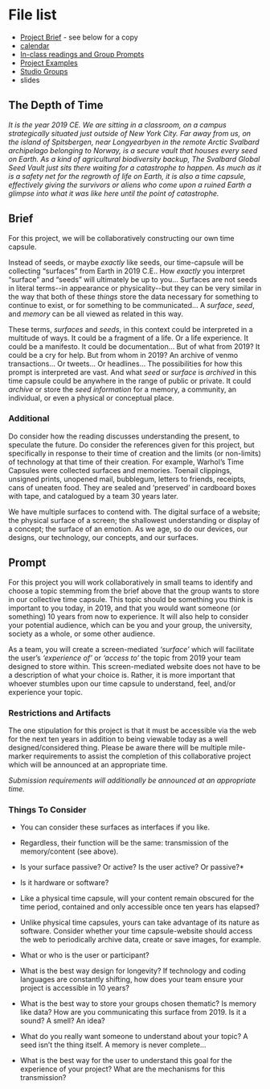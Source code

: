 # File list

- [Project Brief](project-brief.md) - see below for a copy
- [calendar](calendar.md)
- [In-class readings and Group Prompts](in-class-reading-and-group-prompts.md)
- [Project Examples](project-examples.md)
- [Studio Groups](studio-groups.md)
- slides

## The Depth of Time 

*It is the year 2019 CE. We are sitting in a classroom, on a campus strategically situated just outside of New York City. Far away from us, on the island of Spitsbergen, near Longyearbyen in the remote Arctic Svalbard archipelago belonging to Norway, is a secure vault that houses every seed on Earth. As a kind of agricultural biodiversity backup, The Svalbard Global Seed Vault just sits there waiting for a catastrophe to happen. As much as it is a safety net for the regrowth of life on Earth, it is also a time capsule, effectively giving the survivors or aliens who come upon a ruined Earth a glimpse into what it was like here until the point of catastrophe.* 

## Brief

For this project, we will be collaboratively constructing our own time capsule. 

Instead of seeds, or maybe *exactly* like seeds, our time-capsule will be collecting “surfaces” from Earth in 2019 C.E.. How *exactly* you interpret “surface” and “seeds” will ultimately be up to you… Surfaces are not seeds in literal terms--in appearance or physicality--but they can be very similar in the way that both of these *things* store the data necessary for something to continue to exist, or for something to be communicated… A *surface*, *seed*, and *memory* can be all viewed as related in this way.

These terms, *surfaces* and *seeds*, in this context could be interpreted in a multitude of ways. It could be a fragment of a life. Or a life experience. It could be a manifesto. It could be documentation… But of what from 2019? It could be a cry for help. But from whom in 2019? An archive of venmo transactions… Or tweets… Or headlines… The possibilities for how this prompt is interpreted are vast. And what *seed* or *surface* is *archived* in this time capsule could be anywhere in the range of public or private. It could *archive* or store the *seed information* for a memory, a community, an individual, or even a physical or conceptual place.

### Additional

Do consider how the reading discusses understanding the present, to speculate the future. Do consider the references given for this project, but specifically in response to their time of creation and the limits (or non-limits) of technology at that time of their creation. For example, Warhol’s Time Capsules were collected surfaces and memories. Toenail clippings, unsigned prints, unopened mail, bubblegum, letters to friends, receipts, cans of uneaten food. They are sealed and ‘preserved’ in cardboard boxes with tape, and catalogued by a team 30 years later. 

We have multiple surfaces to contend with. The digital surface of a website; the physical surface of a screen; the shallowest understanding or display of a concept; the surface of an emotion. As we age, so do our devices, our designs, our technology, our concepts, and our surfaces.

## Prompt

For this project you will work collaboratively in small teams to identify and choose a topic stemming from the brief above that the group wants to store in our collective time capsule. This topic should be something you think is important to you today, in 2019, and that you would want someone (or something) 10 years from now to experience. It will also help to consider your potential audience, which can be you and your group, the university, society as a whole, or some other audience.

As a team, you will create a screen-mediated *‘surface’* which will facilitate the user’s *‘experience of’* or *‘access to’* the topic from 2019 your team designed to store within. This screen-mediated website does not have to be a description of what your choice is. Rather, it is more important that whoever stumbles upon our time capsule to understand, feel, and/or experience your topic.

### Restrictions and Artifacts

The one stipulation for this project is that it must be accessible via the web for the next ten years in addition to being viewable today as a well designed/considered thing. Please be aware there will be multiple mile-marker requirements to assist the completion of this collaborative project which will be announced at an appropriate time.

*Submission requirements will additionally be announced at an appropriate time.*

### Things To Consider

- You can consider these surfaces as interfaces if you like.

- Regardless, their function will be the same: transmission of the memory/content (see above).

- Is your surface passive? Or active? Is the user active? Or passive?*

- Is it hardware or software?

- Like a physical time capsule, will your content remain obscured for the time period, contained and only accessible once ten years has elapsed?

- Unlike physical time capsules, yours can take advantage of its nature as software. Consider whether your time capsule-website should access the web to periodically archive data, create or save images, for example.

- What or who is the user or participant? 

- What is the best way design for longevity? If technology and coding languages are constantly shifting, how does your team ensure your project is accessible in 10 years?

- What is the best way to store your groups chosen thematic? Is memory like data? How are you communicating this surface from 2019. Is it a sound? A smell? An idea?

- What do you really want someone to understand about your topic? A seed isn’t the thing itself. A memory is never complete…

- What is the best way for the user to understand this goal for the experience of your project? What are the mechanisms for this transmission?
